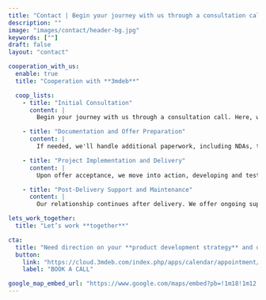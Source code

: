 ```yaml
---
title: "Contact | Begin your journey with us through a consultation call"
description: ""
image: "images/contact/header-bg.jpg"
keywords: [""]
draft: false
layout: "contact"

cooperation_with_us:
  enable: true
  title: "Cooperation with **3mdeb**"

  coop_lists:
    - title: "Initial Consultation"
      content: |
        Begin your journey with us through a consultation call. Here, we'll complete a detailed survey focusing on your Embedded Systems, Firmware & Training needs. <br/> [Book a call](https://cloud.3mdeb.com/index.php/apps/calendar/appointment/n7T65toSaD9t)

    - title: "Documentation and Offer Preparation"
      content: |
        If needed, we'll handle additional paperwork, including NDAs, to fully understand your project. We then craft a tailored offer with terms and conditions based on your provided documentation and any further queries.

    - title: "Project Implementation and Delivery"
      content: |
        Upon offer acceptance, we move into action, developing and testing your solution. Our commitment is to deliver high-quality results that meet your specifications.

    - title: "Post-Delivery Support and Maintenance"
      content: |
        Our relationship continues after delivery. We offer ongoing support and maintenance, ensuring your solution continues to perform at its best.

lets_work_together:
  title: "Let’s work **together**"

cta:
  title: "Need direction on your **product development strategy** and our services?"
  button:
    link: "https://cloud.3mdeb.com/index.php/apps/calendar/appointment/n7T65toSaD9t"
    label: "BOOK A CALL"

google_map_embed_url: "https://www.google.com/maps/embed?pb=!1m18!1m12!1m3!1d2321.9026361369906!2d18.56620737691726!3d54.41169549448095!2m3!1f0!2f0!3f0!3m2!1i1024!2i768!4f13.1!3m3!1m2!1s0x46fd745dc864c3fd%3A0x692893a8b0074f23!2s3mdeb%20Sp.%20z%20o.o.!5e0!3m2!1spl!2spl!4v1700219555836!5m2!1spl!2spl"
---
```

